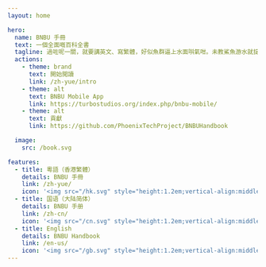 ```yaml
---
layout: home

hero:
  name: BNBU 手冊
  text: 一個全面嘅百科全書
  tagline: 過咗呢一關，就要講英文、寫繁體，好似魚群逼上水面唞氣咁。未教鯊魚游水就掟落大海，未等城市凍啲就盼落雪，將飛機睇成流星許願，將火燭當成福兆祈禱。橫掂捱得過春天，都捱唔過青春呢個險關。
  actions:
    - theme: brand
      text: 開始閲讀
      link: /zh-yue/intro
    - theme: alt
      text: BNBU Mobile App
      link: https://turbostudios.org/index.php/bnbu-mobile/
    - theme: alt
      text: 貢獻
      link: https://github.com/PhoenixTechProject/BNBUHandbook

  image:
    src: /book.svg

features:
  - title: 粵語（香港繁體）
    details: BNBU 手冊
    link: /zh-yue/
    icon: '<img src="/hk.svg" style="height:1.2em;vertical-align:middle;">'
  - title: 国语（大陆简体）
    details: BNBU 手册
    link: /zh-cn/
    icon: '<img src="/cn.svg" style="height:1.2em;vertical-align:middle;">'
  - title: English
    details: BNBU Handbook
    link: /en-us/
    icon: '<img src="/gb.svg" style="height:1.2em;vertical-align:middle;">'
---
```


